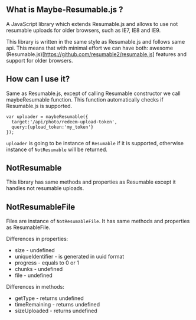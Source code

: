 ## What is Maybe-Resumable.js ?

A JavaScript library which extends Resumable.js and allows to use not resumable uploads for older browsers, such as IE7, IE8 and IE9.

This library is written in the same style as Resumable.js and follows same api. This means that with
minimal effort we can have both: awesome (Resumable.js)[https://github.com/resumable2/resumable.js] features and support for older browsers.


## How can I use it?

Same as Resumable.js, except of calling Resumable constructor we call maybeResumable function.
This function automatically checks if Resumable.js is supported.

    var uploader = maybeResumable({
      target:'/api/photo/redeem-upload-token', 
      query:{upload_token:'my_token'}
    });
    
`uploader` is going to be instance of `Resumable` if it is supported, otherwise instance of `NotResumable` will be returned. 

## NotResumable

This library has same methods and properties as Resumable except it handles not resumable uploads.

## NotResumableFile

Files are instance of `NotResumableFile`. It has same methods and properties as ResumableFile.

Differences in properties:
 * size - undefined
 * uniqueIdentifier - is generated in uuid format
 * progress - equals to 0 or 1
 * chunks - undefined
 * file - undefined
 
Differences in methods:
 * getType - returns undefined
 * timeRemaining - returns undefined
 * sizeUploaded - returns undefined